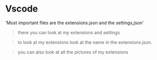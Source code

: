 # Vscode
'Most important files are the extensions.json and the settings,json'

> there you can look at my extensions and settings

> to look at my extensions look at the name in the extensions.json.

> you can also look at all the pictures of my extensions
